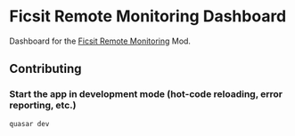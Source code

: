 # Ficsit Remote Monitoring Dashboard

Dashboard for the [Ficsit Remote Monitoring](https://ficsit.app/mod/FicsitRemoteMonitoring) Mod.

## Contributing

### Start the app in development mode (hot-code reloading, error reporting, etc.)
```bash
quasar dev
```
